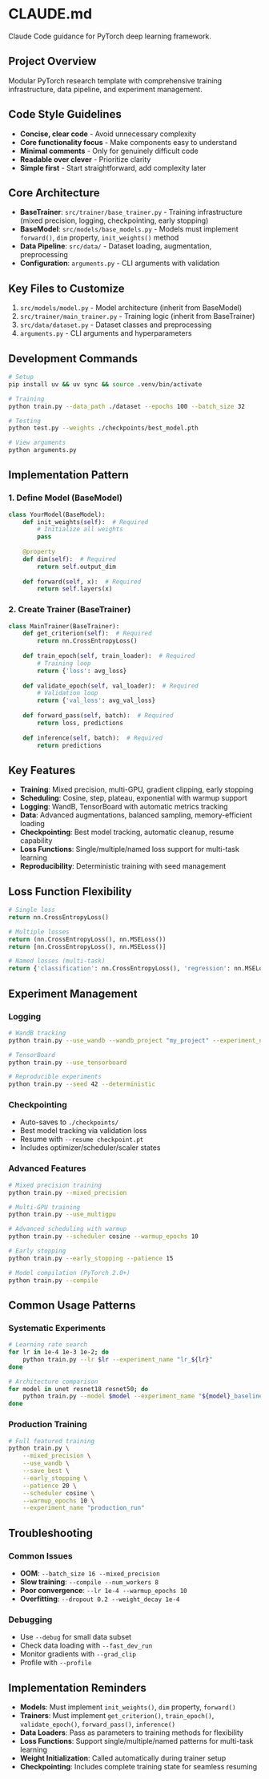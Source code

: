# CLAUDE.md

Claude Code guidance for PyTorch deep learning framework.

## Project Overview

Modular PyTorch research template with comprehensive training infrastructure, data pipeline, and experiment management.

## Code Style Guidelines

- **Concise, clear code** - Avoid unnecessary complexity
- **Core functionality focus** - Make components easy to understand
- **Minimal comments** - Only for genuinely difficult code
- **Readable over clever** - Prioritize clarity
- **Simple first** - Start straightforward, add complexity later

## Core Architecture

- **BaseTrainer**: `src/trainer/base_trainer.py` - Training infrastructure (mixed precision, logging, checkpointing, early stopping)
- **BaseModel**: `src/models/base_models.py` - Models must implement `forward()`, `dim` property, `init_weights()` method
- **Data Pipeline**: `src/data/` - Dataset loading, augmentation, preprocessing
- **Configuration**: `arguments.py` - CLI arguments with validation

## Key Files to Customize

1. `src/models/model.py` - Model architecture (inherit from BaseModel)
2. `src/trainer/main_trainer.py` - Training logic (inherit from BaseTrainer)
3. `src/data/dataset.py` - Dataset classes and preprocessing
4. `arguments.py` - CLI arguments and hyperparameters

## Development Commands

```bash
# Setup
pip install uv && uv sync && source .venv/bin/activate

# Training
python train.py --data_path ./dataset --epochs 100 --batch_size 32

# Testing
python test.py --weights ./checkpoints/best_model.pth

# View arguments
python arguments.py
```

## Implementation Pattern

### 1. Define Model (BaseModel)
```python
class YourModel(BaseModel):
    def init_weights(self):  # Required
        # Initialize all weights
        pass
    
    @property
    def dim(self):  # Required
        return self.output_dim
    
    def forward(self, x):  # Required
        return self.layers(x)
```

### 2. Create Trainer (BaseTrainer)
```python
class MainTrainer(BaseTrainer):
    def get_criterion(self):  # Required
        return nn.CrossEntropyLoss()
    
    def train_epoch(self, train_loader):  # Required
        # Training loop
        return {'loss': avg_loss}
    
    def validate_epoch(self, val_loader):  # Required
        # Validation loop
        return {'val_loss': avg_val_loss}
    
    def forward_pass(self, batch):  # Required
        return loss, predictions
    
    def inference(self, batch):  # Required
        return predictions
```

## Key Features

- **Training**: Mixed precision, multi-GPU, gradient clipping, early stopping
- **Scheduling**: Cosine, step, plateau, exponential with warmup support
- **Logging**: WandB, TensorBoard with automatic metrics tracking
- **Data**: Advanced augmentations, balanced sampling, memory-efficient loading
- **Checkpointing**: Best model tracking, automatic cleanup, resume capability
- **Loss Functions**: Single/multiple/named loss support for multi-task learning
- **Reproducibility**: Deterministic training with seed management

## Loss Function Flexibility

```python
# Single loss
return nn.CrossEntropyLoss()

# Multiple losses
return (nn.CrossEntropyLoss(), nn.MSELoss())
return [nn.CrossEntropyLoss(), nn.MSELoss()]

# Named losses (multi-task)
return {'classification': nn.CrossEntropyLoss(), 'regression': nn.MSELoss()}
```

## Experiment Management

### Logging
```bash
# WandB tracking
python train.py --use_wandb --wandb_project "my_project" --experiment_name "exp1"

# TensorBoard
python train.py --use_tensorboard

# Reproducible experiments
python train.py --seed 42 --deterministic
```

### Checkpointing
- Auto-saves to `./checkpoints/`
- Best model tracking via validation loss
- Resume with `--resume checkpoint.pt`
- Includes optimizer/scheduler/scaler states

### Advanced Features

```bash
# Mixed precision training
python train.py --mixed_precision

# Multi-GPU training
python train.py --use_multigpu

# Advanced scheduling with warmup
python train.py --scheduler cosine --warmup_epochs 10

# Early stopping
python train.py --early_stopping --patience 15

# Model compilation (PyTorch 2.0+)
python train.py --compile
```

## Common Usage Patterns

### Systematic Experiments
```bash
# Learning rate search
for lr in 1e-4 1e-3 1e-2; do
    python train.py --lr $lr --experiment_name "lr_${lr}"
done

# Architecture comparison
for model in unet resnet18 resnet50; do
    python train.py --model $model --experiment_name "${model}_baseline"
done
```

### Production Training
```bash
# Full featured training
python train.py \
    --mixed_precision \
    --use_wandb \
    --save_best \
    --early_stopping \
    --patience 20 \
    --scheduler cosine \
    --warmup_epochs 10 \
    --experiment_name "production_run"
```

## Troubleshooting

### Common Issues
- **OOM**: `--batch_size 16 --mixed_precision`
- **Slow training**: `--compile --num_workers 8`
- **Poor convergence**: `--lr 1e-4 --warmup_epochs 10`
- **Overfitting**: `--dropout 0.2 --weight_decay 1e-4`

### Debugging
- Use `--debug` for small data subset
- Check data loading with `--fast_dev_run`
- Monitor gradients with `--grad_clip`
- Profile with `--profile`

## Implementation Reminders

- **Models**: Must implement `init_weights()`, `dim` property, `forward()`
- **Trainers**: Must implement `get_criterion()`, `train_epoch()`, `validate_epoch()`, `forward_pass()`, `inference()`
- **Data Loaders**: Pass as parameters to training methods for flexibility
- **Loss Functions**: Support single/multiple/named patterns for multi-task learning
- **Weight Initialization**: Called automatically during trainer setup
- **Checkpointing**: Includes complete training state for seamless resuming